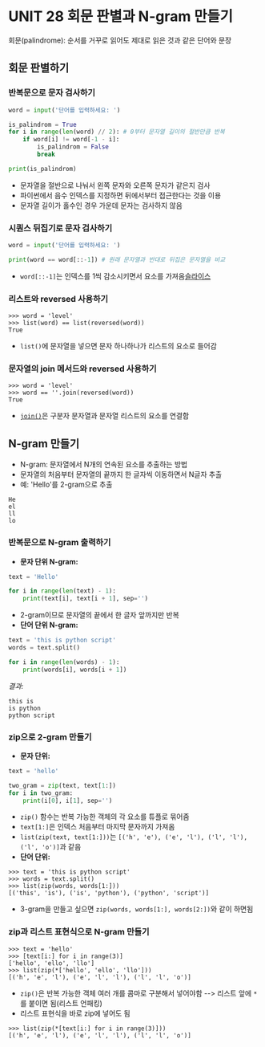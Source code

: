 # UNIT 28 회문 판별과 N-gram 만들기
회문(palindrome): 순서를 거꾸로 읽어도 제대로 읽은 것과 같은 단어와 문장

## 회문 판별하기
### 반복문으로 문자 검사하기
```python
word = input('단어를 입력하세요: ')

is_palindrom = True
for i in range(len(word) // 2): # 0부터 문자열 길이의 절반만큼 반복
    if word[i] != word[-1 - i]: 
        is_palindrom = False
        break

print(is_palindrom)
```
- 문자열을 절반으로 나눠서 왼쪽 문자와 오른쪽 문자가 같은지 검사
- 파이썬에서 음수 인덱스를 지정하면 뒤에서부터 접근한다는 것을 이용
- 문자열 길이가 홀수인 경우 가운데 문자는 검사하지 않음

### 시퀀스 뒤집기로 문자 검사하기
```python
word = input('단어를 입력하세요: ')

print(word == word[::-1]) # 원래 문자열과 반대로 뒤집은 문자열을 비교
```
- `word[::-1]`는 인덱스를 1씩 감소시키면서 요소를 가져옴[슬라이스](https://github.com/pandasneeze/python-practice/blob/main/UNIT_11%20%EC%8B%9C%ED%80%80%EC%8A%A4%20%EC%9E%90%EB%A3%8C%ED%98%95%20%ED%99%9C%EC%9A%A9%ED%95%98%EA%B8%B0/UNIT_11_%EC%9A%94%EC%95%BD.md#%EC%8A%AC%EB%9D%BC%EC%9D%B4%EC%8A%A4 "슬라이스")

### 리스트와 reversed 사용하기
```
>>> word = 'level'
>>> list(word) == list(reversed(word))
True
```
- `list()`에 문자열을 넣으면 문자 하나하나가 리스트의 요소로 들어감

### 문자열의 join 메서드와 reversed 사용하기
```
>>> word = 'level'
>>> word == ''.join(reversed(word))
True
```
- [`join()`](https://github.com/pandasneeze/python-practice/blob/main/UNIT_24%20%EB%AC%B8%EC%9E%90%EC%97%B4%20%EC%9D%91%EC%9A%A9%ED%95%98%EA%B8%B0/UNIT_24_%EC%9A%94%EC%95%BD.md#join "join")은 구분자 문자열과 문자열 리스트의 요소를 연결함

## N-gram 만들기
- N-gram: 문자열에서 N개의 연속된 요소를 추출하는 방법
- 문자열의 처음부터 문자열의 끝까지 한 글자씩 이동하면서 N글자 추출
- 예: 'Hello'를 2-gram으로 추출
```
He
el
ll
lo
```

### 반복문으로 N-gram 출력하기
- **문자 단위 N-gram:**
```python
text = 'Hello'

for i in range(len(text) - 1):
    print(text[i], text[i + 1], sep='')
```
- 2-gram이므로 문자열의 끝에서 한 글자 앞까지만 반복
- **단어 단위 N-gram:**
```python
text = 'this is python script'
words = text.split()

for i in range(len(words) - 1):
    print(words[i], words[i + 1])
```
*결과:*
```
this is
is python
python script
```

### zip으로 2-gram 만들기
- **문자 단위:**
```python
text = 'hello'

two_gram = zip(text, text[1:])
for i in two_gram:
    print(i[0], i[1], sep='')
```
- `zip()` 함수는 반복 가능한 객체의 각 요소를 튜플로 묶어줌
- `text[1:]`은 인덱스 처음부터 마지막 문자까지 가져옴
- `list(zip(text, text[1:]))`는 `[('h', 'e'), ('e', 'l'), ('l', 'l'), ('l', 'o')]`과 같음
- **단어 단위:**
```
>>> text = 'this is python script'
>>> words = text.split()
>>> list(zip(words, words[1:]))
[('this', 'is'), ('is', 'python'), ('python', 'script')]
```
- 3-gram을 만들고 싶으면 `zip(words, words[1:], words[2:])`와 같이 하면됨

### zip과 리스트 표현식으로 N-gram 만들기
```
>>> text = 'hello'
>>> [text[i:] for i in range(3)]
['hello', 'ello', 'llo']
>>> list(zip(*['hello', 'ello', 'llo']))
[('h', 'e', 'l'), ('e', 'l', 'l'), ('l', 'l', 'o')]
```
- `zip()`은 반복 가능한 객체 여러 개를 콤마로 구분해서 넣어야함 --> 리스트 앞에 `*`를 붙이면 됨(리스트 언패킹)
- 리스트 표현식을 바로 zip에 넣어도 됨
```
>>> list(zip(*[text[i:] for i in range(3)]))
[('h', 'e', 'l'), ('e', 'l', 'l'), ('l', 'l', 'o')]
```
